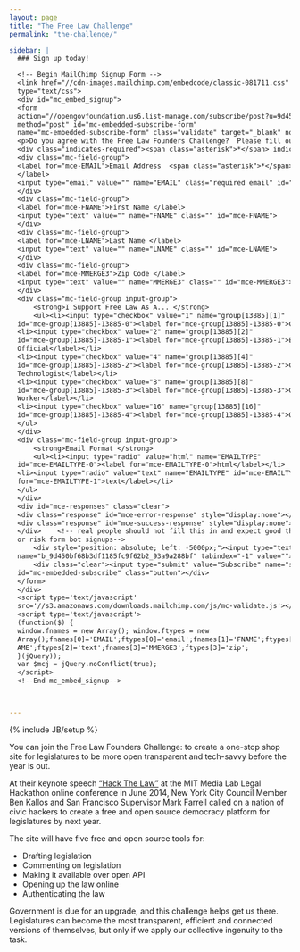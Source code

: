 ```yaml
---
layout: page
title: "The Free Law Challenge"
permalink: "the-challenge/"

sidebar: |
  ### Sign up today!

  <!-- Begin MailChimp Signup Form -->
  <link href="//cdn-images.mailchimp.com/embedcode/classic-081711.css" rel="stylesheet"
  type="text/css">
  <div id="mc_embed_signup">
  <form
  action="//opengovfoundation.us6.list-manage.com/subscribe/post?u=9d450bf68b3df1185fc9f62b2&amp;id=93a9a288bf"
  method="post" id="mc-embedded-subscribe-form"
  name="mc-embedded-subscribe-form" class="validate" target="_blank" novalidate>
  <p>Do you agree with the Free Law Founders Challenge?  Please fill out the information below to subscribe to our mailing list.</p>
  <div class="indicates-required"><span class="asterisk">*</span> indicates required</div>
  <div class="mc-field-group">
  <label for="mce-EMAIL">Email Address  <span class="asterisk">*</span>
  </label>
  <input type="email" value="" name="EMAIL" class="required email" id="mce-EMAIL">
  </div>
  <div class="mc-field-group">
  <label for="mce-FNAME">First Name </label>
  <input type="text" value="" name="FNAME" class="" id="mce-FNAME">
  </div>
  <div class="mc-field-group">
  <label for="mce-LNAME">Last Name </label>
  <input type="text" value="" name="LNAME" class="" id="mce-LNAME">
  </div>
  <div class="mc-field-group">
  <label for="mce-MMERGE3">Zip Code </label>
  <input type="text" value="" name="MMERGE3" class="" id="mce-MMERGE3">
  </div>
  <div class="mc-field-group input-group">
      <strong>I Support Free Law As A... </strong>
      <ul><li><input type="checkbox" value="1" name="group[13885][1]"
  id="mce-group[13885]-13885-0"><label for="mce-group[13885]-13885-0">Citizen</label></li>
  <li><input type="checkbox" value="2" name="group[13885][2]"
  id="mce-group[13885]-13885-1"><label for="mce-group[13885]-13885-1">Elected
  Official</label></li>
  <li><input type="checkbox" value="4" name="group[13885][4]"
  id="mce-group[13885]-13885-2"><label for="mce-group[13885]-13885-2">Civic
  Technologist</label></li>
  <li><input type="checkbox" value="8" name="group[13885][8]"
  id="mce-group[13885]-13885-3"><label for="mce-group[13885]-13885-3">Government
  Worker</label></li>
  <li><input type="checkbox" value="16" name="group[13885][16]"
  id="mce-group[13885]-13885-4"><label for="mce-group[13885]-13885-4">Other</label></li>
  </ul>
  </div>
  <div class="mc-field-group input-group">
      <strong>Email Format </strong>
      <ul><li><input type="radio" value="html" name="EMAILTYPE"
  id="mce-EMAILTYPE-0"><label for="mce-EMAILTYPE-0">html</label></li>
  <li><input type="radio" value="text" name="EMAILTYPE" id="mce-EMAILTYPE-1"><label
  for="mce-EMAILTYPE-1">text</label></li>
  </ul>
  </div>
  <div id="mce-responses" class="clear">
  <div class="response" id="mce-error-response" style="display:none"></div>
  <div class="response" id="mce-success-response" style="display:none"></div>
  </div>    <!-- real people should not fill this in and expect good things - do not remove this
  or risk form bot signups-->
      <div style="position: absolute; left: -5000px;"><input type="text"
  name="b_9d450bf68b3df1185fc9f62b2_93a9a288bf" tabindex="-1" value=""></div>
      <div class="clear"><input type="submit" value="Subscribe" name="subscribe"
  id="mc-embedded-subscribe" class="button"></div>
  </form>
  </div>
  <script type='text/javascript'
  src='//s3.amazonaws.com/downloads.mailchimp.com/js/mc-validate.js'></script>
  <script type='text/javascript'>
  (function($) {
  window.fnames = new Array(); window.ftypes = new
  Array();fnames[0]='EMAIL';ftypes[0]='email';fnames[1]='FNAME';ftypes[1]='text';fnames[2]='LN
  AME';ftypes[2]='text';fnames[3]='MMERGE3';ftypes[3]='zip';
  }(jQuery));
  var $mcj = jQuery.noConflict(true);
  </script>
  <!--End mc_embed_signup-->



---
```

{% include JB/setup %}

You can join the Free Law Founders Challenge: to create a one-stop shop site for legislatures to be more open transparent and tech-savvy before the year is out.

At their keynote speech [“Hack The Law”](https://www.youtube.com/watch?v=KVAufdxHpaA#t=73) at the MIT Media Lab Legal Hackathon online conference in June 2014, New York City Council Member Ben Kallos and San Francisco Supervisor Mark Farrell called on a nation of civic hackers to create a free and open source democracy platform for legislatures by next year.

The site will have five free and open source tools for:

* Drafting legislation
* Commenting on legislation
* Making it available over open API
* Opening up the law online
* Authenticating the law

Government is due for an upgrade, and this challenge helps get us there. Legislatures can become the most transparent, efficient and connected versions of themselves, but only if we apply our collective ingenuity to the task.
